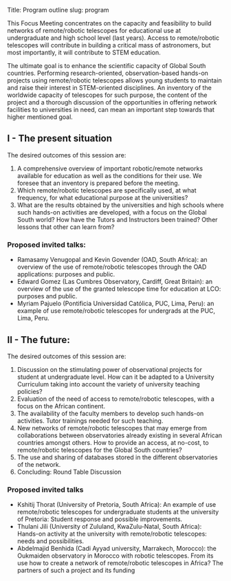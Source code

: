 Title: Program outline
slug: program

This Focus Meeting concentrates on the capacity and feasibility to build networks of
remote/robotic telescopes for educational use at undergraduate and high school level (last
years). Access to remote/robotic telescopes will contribute in building a critical mass of
astronomers, but most importantly, it will contribute to STEM education.

The ultimate goal is to enhance the scientific capacity of Global South countries. Performing
research-oriented, observation-based hands-on projects using remote/robotic telescopes
allows young students to maintain and raise their interest in STEM-oriented disciplines.
An inventory of the worldwide capacity of telescopes for such purpose, the content of the
project and a thorough discussion of the opportunities in offering network facilities to
universities in need, can mean an important step towards that higher mentioned goal.

## I - The present situation
The desired outcomes of this session are:

1. A comprehensive overview of important robotic/remote networks available for education as
well as the conditions for their use. We foresee that an inventory is prepared before the
meeting.
2. Which remote/robotic telescopes are specifically used, at what frequency, for what
educational purpose at the universities?
3. What are the results obtained by the universities and high schools where such hands-on
activities are developed, with a focus on the Global South world? How have the Tutors and
Instructors been trained? Other lessons that other can learn from?

### Proposed invited talks:

- Ramasamy Venugopal and Kevin Govender (OAD, South Africa): an overview of the use of
remote/robotic telescopes through the OAD applications: purposes and public.
- Edward Gomez (Las Cumbres Observatory, Cardiff, Great Britain): an overview of the use
of the granted telescope time for education at LCO: purposes and public.
- Myriam Pajuelo (Pontificia Universidad Católica, PUC, Lima, Peru): an example of use
remote/robotic telescopes for undergrads at the PUC, Lima, Peru.

## II - The future:
The desired outcomes of this session are:

1. Discussion on the stimulating power of observational projects for student at undergraduate
level. How can it be adapted to a University Curriculum taking into account the variety of
university teaching policies?
2. Evaluation of the need of access to remote/robotic telescopes, with a focus on the African
continent.
3. The availability of the faculty members to develop such hands-on activities. Tutor trainings
needed for such teaching.
4. New networks of remote/robotic telescopes that may emerge from collaborations between
observatories already existing in several African countries amongst others. How to provide an
access, at no-cost, to remote/robotic telescopes for the Global South countries?
5. The use and sharing of databases stored in the different observatories of the network.
6. Concluding: Round Table Discussion

### Proposed invited talks

- Kshitij Thorat (University of Pretoria, South Africa): An example of use remote/robotic
telescopes for undergraduate students at the university of Pretoria: Student response and
possible improvements.
- Thulani Jili (University of Zululand, KwaZulu-Natal, South Africa): Hands-on activity at the
university with remote/robotic telescopes: needs and possibilities.
- Abdelmajid Benhida (Cadi Ayyad university, Marrakech, Morocco): the Oukmaiden
observatory in Morocco with robotic telescopes. From its use how to create a network of
remote/robotic telescopes in Africa? The partners of such a project and its funding